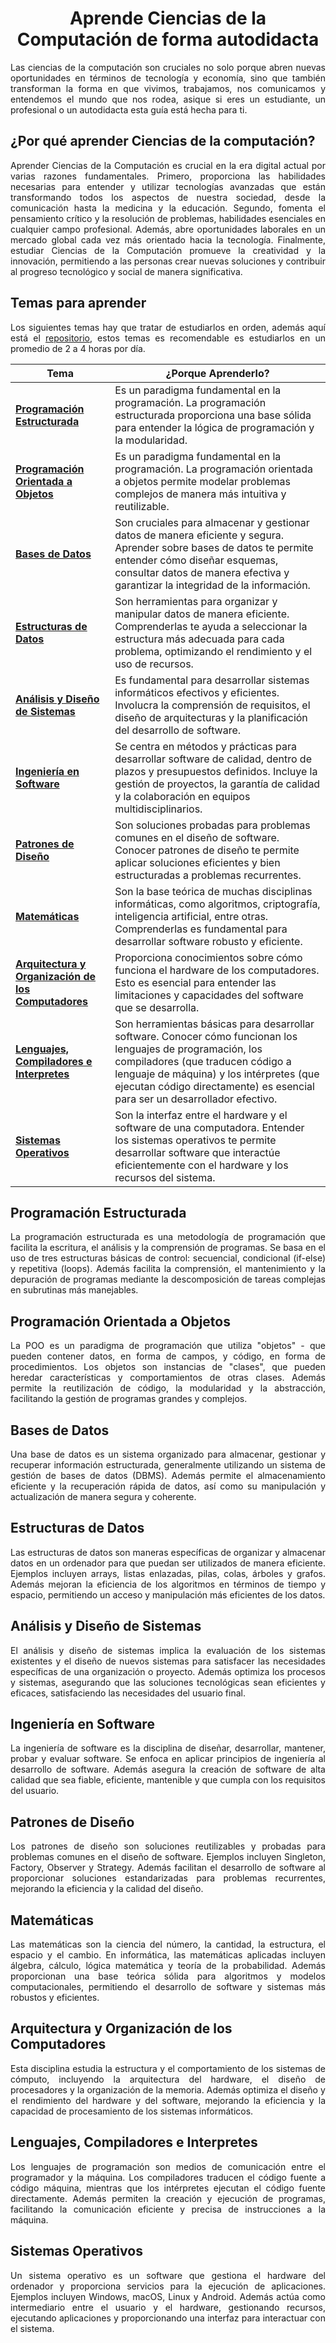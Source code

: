 <h1 align="center">Aprende Ciencias de la Computación de forma autodidacta</h1>
<p align="justify">Las ciencias de la computación son cruciales no solo porque abren nuevas oportunidades en términos de tecnología y economía, sino que también transforman la forma en que vivimos, trabajamos, nos comunicamos y entendemos el mundo que nos rodea, asique si eres un estudiante, un profesional o un autodidacta esta guía está hecha para ti.<p>

## ¿Por qué aprender Ciencias de la computación?
<p align="justify">Aprender Ciencias de la Computación es crucial en la era digital actual por varias razones fundamentales. Primero, proporciona las habilidades necesarias para entender y utilizar tecnologías avanzadas que están transformando todos los aspectos de nuestra sociedad, desde la comunicación hasta la medicina y la educación. Segundo, fomenta el pensamiento crítico y la resolución de problemas, habilidades esenciales en cualquier campo profesional. Además, abre oportunidades laborales en un mercado global cada vez más orientado hacia la tecnología. Finalmente, estudiar Ciencias de la Computación promueve la creatividad y la innovación, permitiendo a las personas crear nuevas soluciones y contribuir al progreso tecnológico y social de manera significativa.</p>

## Temas para aprender
<p align="justify">Los siguientes temas hay que tratar de estudiarlos en orden, además aquí está el <a href="https://mega.nz/folder/1LRBwBqK#oFhUvbHLwGqbbHXiCAHzRw">repositorio</a>, estos temas es recomendable es estudiarlos en un promedio de 2 a 4 horas por día.<p>

| Tema                                              | ¿Porque Aprenderlo?                                                           |
| ------------------------------------------------- | ----------------------------------------------------------------------------- |
| **[Programación Estructurada](https://mega.nz/folder/5HRyERIS#tZ_tThfuQ_knVyusPOgmBw)**    | Es un paradigma fundamental en la programación. La programación estructurada proporciona una base sólida para entender la lógica de programación y la modularidad. |
| **[Programación Orientada a Objetos](https://mega.nz/folder/8OQ3GBBA#8J5t8Vh59vrXNeTTYnFLPw)**    | Es un paradigma fundamental en la programación. La programación orientada a objetos permite modelar problemas complejos de manera más intuitiva y reutilizable. |
| **[Bases de Datos](https://mega.nz/folder/gXh3TQib#9fkdoxIdegiNj2CKIYp4ug)**                                    | Son cruciales para almacenar y gestionar datos de manera eficiente y segura. Aprender sobre bases de datos te permite entender cómo diseñar esquemas, consultar datos de manera efectiva y garantizar la integridad de la información. 
| **[Estructuras de Datos](https://mega.nz/folder/QfwnXRSD#Ibtu76k2cGAV1vfnAHUBiw)**                              | Son herramientas para organizar y manipular datos de manera eficiente. Comprenderlas te ayuda a seleccionar la estructura más adecuada para cada problema, optimizando el rendimiento y el uso de recursos. |
| **[Análisis y Diseño de Sistemas](https://mega.nz/folder/IeZzxRbS#TQCEF4k_J5a9NCXbtHMBxw)**                     | Es fundamental para desarrollar sistemas informáticos efectivos y eficientes. Involucra la comprensión de requisitos, el diseño de arquitecturas y la planificación del desarrollo de software. |
| **[Ingeniería en Software](https://mega.nz/folder/kKRnBTaY#atNzT72OYrN6KszdYOi3qQ)**                            | Se centra en métodos y prácticas para desarrollar software de calidad, dentro de plazos y presupuestos definidos. Incluye la gestión de proyectos, la garantía de calidad y la colaboración en equipos multidisciplinarios. |
| **[Patrones de Diseño](https://mega.nz/folder/1bh1DaKT#CzPT0BX0p2Qm0gP7KrIL9w)**                                | Son soluciones probadas para problemas comunes en el diseño de software. Conocer patrones de diseño te permite aplicar soluciones eficientes y bien estructuradas a problemas recurrentes. |
| **[Matemáticas](https://mega.nz/folder/RL4V3YwC#R3di_JW6nEdss3mCDopZAg)**                                       | Son la base teórica de muchas disciplinas informáticas, como algoritmos, criptografía, inteligencia artificial, entre otras. Comprenderlas es fundamental para desarrollar software robusto y eficiente. |
| **[Arquitectura y Organización de los Computadores](https://mega.nz/folder/sbI2WILQ#zvFp2tVYfMr2b_BIlpKieQ)**   | Proporciona conocimientos sobre cómo funciona el hardware de los computadores. Esto es esencial para entender las limitaciones y capacidades del software que se desarrolla. |
| **[Lenguajes, Compiladores e Interpretes](https://mega.nz/folder/kSRlCKaB#7QEZCgouNGU1deN8KjsQDw)**             | Son herramientas básicas para desarrollar software. Conocer cómo funcionan los lenguajes de programación, los compiladores (que traducen código a lenguaje de máquina) y los intérpretes (que ejecutan código directamente) es esencial para ser un desarrollador efectivo. |
| **[Sistemas Operativos](https://mega.nz/folder/AfghzBgR#P66AqhjoypSHJHCVA1uMfg)**                               | Son la interfaz entre el hardware y el software de una computadora. Entender los sistemas operativos te permite desarrollar software que interactúe eficientemente con el hardware y los recursos del sistema. |

## Programación Estructurada
<p align="justify">La programación estructurada es una metodología de programación que facilita la escritura, el análisis y la comprensión de programas. Se basa en el uso de tres estructuras básicas de control: secuencial, condicional (if-else) y repetitiva (loops). Además facilita la comprensión, el mantenimiento y la depuración de programas mediante la descomposición de tareas complejas en subrutinas más manejables.<p>

## Programación Orientada a Objetos
<p align="justify">La POO es un paradigma de programación que utiliza "objetos" - que pueden contener datos, en forma de campos, y código, en forma de procedimientos. Los objetos son instancias de "clases", que pueden heredar características y comportamientos de otras clases. Además permite la reutilización de código, la modularidad y la abstracción, facilitando la gestión de programas grandes y complejos.<p>

## Bases de Datos
<p align="justify">Una base de datos es un sistema organizado para almacenar, gestionar y recuperar información estructurada, generalmente utilizando un sistema de gestión de bases de datos (DBMS). Además permite el almacenamiento eficiente y la recuperación rápida de datos, así como su manipulación y actualización de manera segura y coherente.<p>

## Estructuras de Datos
<p align="justify">Las estructuras de datos son maneras específicas de organizar y almacenar datos en un ordenador para que puedan ser utilizados de manera eficiente. Ejemplos incluyen arrays, listas enlazadas, pilas, colas, árboles y grafos. Además mejoran la eficiencia de los algoritmos en términos de tiempo y espacio, permitiendo un acceso y manipulación más eficientes de los datos.<p>

## Análisis y Diseño de Sistemas
<p align="justify">El análisis y diseño de sistemas implica la evaluación de los sistemas existentes y el diseño de nuevos sistemas para satisfacer las necesidades específicas de una organización o proyecto. Además optimiza los procesos y sistemas, asegurando que las soluciones tecnológicas sean eficientes y eficaces, satisfaciendo las necesidades del usuario final.<p>

## Ingeniería en Software
<p align="justify">La ingeniería de software es la disciplina de diseñar, desarrollar, mantener, probar y evaluar software. Se enfoca en aplicar principios de ingeniería al desarrollo de software. Además asegura la creación de software de alta calidad que sea fiable, eficiente, mantenible y que cumpla con los requisitos del usuario.<p>

## Patrones de Diseño
<p align="justify">Los patrones de diseño son soluciones reutilizables y probadas para problemas comunes en el diseño de software. Ejemplos incluyen Singleton, Factory, Observer y Strategy. Además facilitan el desarrollo de software al proporcionar soluciones estandarizadas para problemas recurrentes, mejorando la eficiencia y la calidad del diseño.<p>

## Matemáticas
<p align="justify">Las matemáticas son la ciencia del número, la cantidad, la estructura, el espacio y el cambio. En informática, las matemáticas aplicadas incluyen álgebra, cálculo, lógica matemática y teoría de la probabilidad. Además proporcionan una base teórica sólida para algoritmos y modelos computacionales, permitiendo el desarrollo de software y sistemas más robustos y eficientes.<p>

## Arquitectura y Organización de los Computadores
<p align="justify">Esta disciplina estudia la estructura y el comportamiento de los sistemas de cómputo, incluyendo la arquitectura del hardware, el diseño de procesadores y la organización de la memoria. Además optimiza el diseño y el rendimiento del hardware y del software, mejorando la eficiencia y la capacidad de procesamiento de los sistemas informáticos.<p>

## Lenguajes, Compiladores e Interpretes
<p align="justify">Los lenguajes de programación son medios de comunicación entre el programador y la máquina. Los compiladores traducen el código fuente a código máquina, mientras que los intérpretes ejecutan el código fuente directamente. Además permiten la creación y ejecución de programas, facilitando la comunicación eficiente y precisa de instrucciones a la máquina.<p>

## Sistemas Operativos
<p align="justify">Un sistema operativo es un software que gestiona el hardware del ordenador y proporciona servicios para la ejecución de aplicaciones. Ejemplos incluyen Windows, macOS, Linux y Android. Además actúa como intermediario entre el usuario y el hardware, gestionando recursos, ejecutando aplicaciones y proporcionando una interfaz para interactuar con el sistema.<p>

